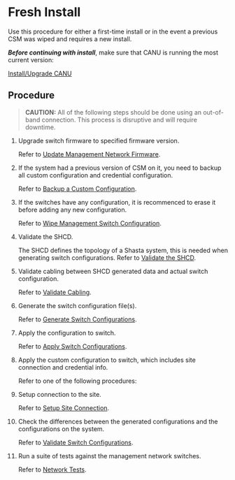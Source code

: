 # Fresh Install

Use this procedure for either a first-time install or in the event a previous CSM was wiped and requires a new install.

***Before continuing with install***, make sure that CANU is running the most current version:

[Install/Upgrade CANU](canu_install_update.md)

## Procedure

> **CAUTION:** All of the following steps should be done using an out-of-band connection. This process is disruptive and will require downtime.

1. Upgrade switch firmware to specified firmware version.

   Refer to [Update Management Network Firmware](firmware/update_management_network_firmware.md).

1. If the system had a previous version of CSM on it, you need to backup all custom configuration and credential configuration.

   Refer to [Backup a Custom Configuration](backup_custom_configurations.md).

1. If the switches have any configuration, it is recommenced to erase it before adding any new configuration.

   Refer to [Wipe Management Switch Configuration](wipe_mgmt_switches.md).

1. Validate the SHCD.

   The SHCD defines the topology of a Shasta system, this is needed when generating switch configurations.
   Refer to [Validate the SHCD](validate_shcd.md).

1. Validate cabling between SHCD generated data and actual switch configuration.

   Refer to [Validate Cabling](validate_cabling.md).

1. Generate the switch configuration file(s).

   Refer to [Generate Switch Configurations](generate_switch_configs.md).

1. Apply the configuration to switch.

   Refer to [Apply Switch Configurations](apply_switch_configurations.md).

1. Apply the custom configuration to switch, which includes site connection and credential info.

   Refer to one of the following procedures:

1. Setup connection to the site.

   Refer to [Setup Site Connection](../customer_accessible_networks/Customer_Accessible_Networks.md).

1. Check the differences between the generated configurations and the configurations on the system.

    Refer to [Validate Switch Configurations](validate_switch_configs.md).

1. Run a suite of tests against the management network switches.

    Refer to [Network Tests](network_tests.md).
